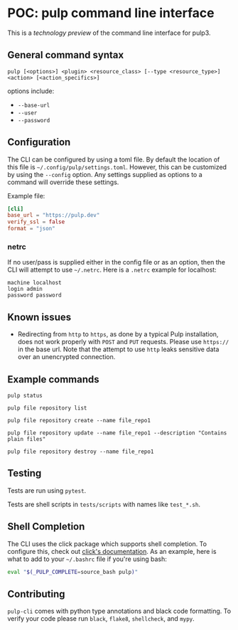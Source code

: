 # POC: pulp command line interface

This is a _technology preview_ of the command line interface for pulp3.

## General command syntax

`pulp [<options>] <plugin> <resource_class> [--type <resource_type>] <action> [<action_specifics>]`

options include:

  * `--base-url`
  * `--user`
  * `--password`

## Configuration

The CLI can be configured by using a toml file.
By default the location of this file is `~/.config/pulp/settings.toml`.
However, this can be customized by using the `--config` option.
Any settings supplied as options to a command will override these settings.

Example file:

```toml
[cli]
base_url = "https://pulp.dev"
verify_ssl = false
format = "json"
```

### netrc

If no user/pass is supplied either in the config file or as an option,
then the CLI will attempt to use `~/.netrc`.
Here is a `.netrc` example for localhost:

```
machine localhost
login admin
password password
```

## Known issues

  * Redirecting from `http` to `https`, as done by a typical Pulp installation,
    does not work properly with `POST` and `PUT` requests.
    Please use `https://` in the base url.
    Note that the attempt to use `http` leaks sensitive data over an unencrypted connection.

## Example commands

`pulp status`

`pulp file repository list`

`pulp file repository create --name file_repo1`

`pulp file repository update --name file_repo1 --description "Contains plain files"`

`pulp file repository destroy --name file_repo1`

## Testing

Tests are run using `pytest`.

Tests are shell scripts in `tests/scripts` with names like `test_*.sh`.

## Shell Completion

The CLI uses the click package which supports shell completion.
To configure this, check out [click's
documentation](https://click.palletsprojects.com/en/7.x/bashcomplete/).
As an example, here is what to add to your `~/.bashrc` file if you're using bash:

```bash
eval "$(_PULP_COMPLETE=source_bash pulp)"
```

## Contributing

`pulp-cli` comes with python type annotations and black code formatting.
To verify your code please run `black`, `flake8`, `shellcheck`, and `mypy`.
